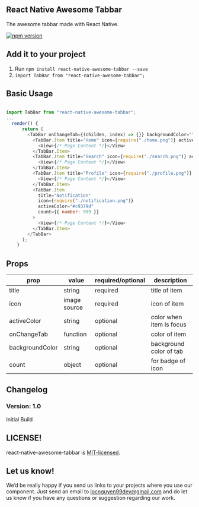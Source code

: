 ## React Native Awesome Tabbar

The awesome tabbar made with React Native.

[![npm version](https://badge.fury.io/js/react-native-awesome-tabbar.svg)](https://badge.fury.io/js/react-native-awesome-tabbar)

<!-- <img src="https://cdn.dribbble.com/users/1233499/screenshots/4844696/preview.gif" > -->

## Add it to your project

1. Run `npm install react-native-awesome-tabbar --save`
2. `import TabBar from "react-native-awesome-tabbar";`

## Basic Usage

```js

import TabBar from "react-native-awesome-tabbar";
...
  render() {
      return (
        <TabBar onChangeTab={(childen, index) => {}} backgroundColor="">
          <TabBar.Item title="Home" icon={require("./home.png")} activeColor="#5b37b7">
            <View>{/* Page Content */}</View>
          </TabBar.Item>
          <TabBar.Item title="Search" icon={require("./search.png")} activeColor="#e6a919">
            <View>{/* Page Content */}</View>
          </TabBar.Item>
          <TabBar.Item title="Profile" icon={require("./profile.png")} activeColor="#1194aa">
            <View>{/* Page Content */}</View>
          </TabBar.Item>
          <TabBar.Item
            title="Notification"
            icon={require("./notification.png")}
            activeColor="#c9379d"
            count={{ number: 999 }}
          >
            <View>{/* Page Content */}</View>
          </TabBar.Item>
        </TabBar>
      );
    }
```

## Props

| prop            | value        | required/optional | description              |
| --------------- | ------------ | ----------------- | ------------------------ |
| title           | string       | required          | title of item            |
| icon            | image source | required          | icon of item             |
| activeColor     | string       | optional          | color when item is focus |
| onChangeTab     | function     | optional          | color of item            |
| backgroundColor | string       | optional          | background color of tab  |
| count           | object       | optional          | for badge of icon        |

## Changelog

### Version: 1.0

Initial Build

## LICENSE!

react-native-awesome-tabbar is [MIT-licensed]().

## Let us know!

We’d be really happy if you send us links to your projects where you use our component. Just send an email to locnguyen99dev@gmail.com and do let us know if you have any questions or suggestion regarding our work.
